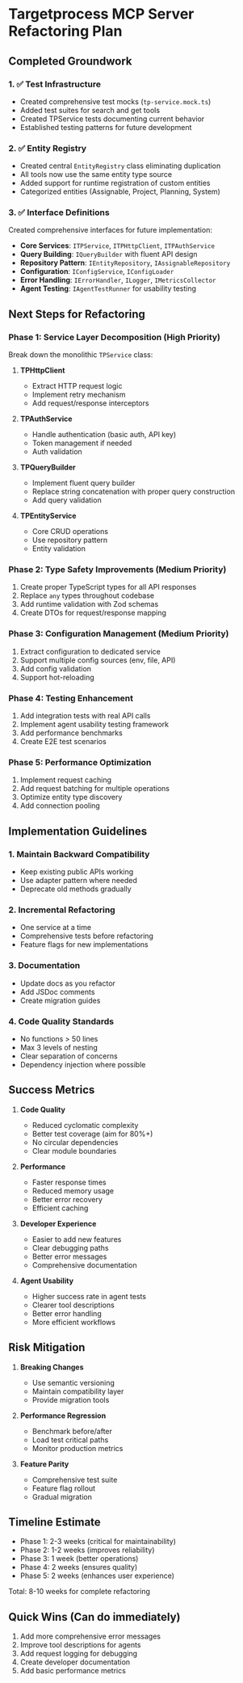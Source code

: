 # Targetprocess MCP Server Refactoring Plan

## Completed Groundwork

### 1. ✅ Test Infrastructure
- Created comprehensive test mocks (`tp-service.mock.ts`)
- Added test suites for search and get tools
- Created TPService tests documenting current behavior
- Established testing patterns for future development

### 2. ✅ Entity Registry
- Created central `EntityRegistry` class eliminating duplication
- All tools now use the same entity type source
- Added support for runtime registration of custom entities
- Categorized entities (Assignable, Project, Planning, System)

### 3. ✅ Interface Definitions
Created comprehensive interfaces for future implementation:
- **Core Services**: `ITPService`, `ITPHttpClient`, `ITPAuthService`
- **Query Building**: `IQueryBuilder` with fluent API design
- **Repository Pattern**: `IEntityRepository`, `IAssignableRepository`
- **Configuration**: `IConfigService`, `IConfigLoader`
- **Error Handling**: `IErrorHandler`, `ILogger`, `IMetricsCollector`
- **Agent Testing**: `IAgentTestRunner` for usability testing

## Next Steps for Refactoring

### Phase 1: Service Layer Decomposition (High Priority)
Break down the monolithic `TPService` class:

1. **TPHttpClient**
   - Extract HTTP request logic
   - Implement retry mechanism
   - Add request/response interceptors

2. **TPAuthService**
   - Handle authentication (basic auth, API key)
   - Token management if needed
   - Auth validation

3. **TPQueryBuilder**
   - Implement fluent query builder
   - Replace string concatenation with proper query construction
   - Add query validation

4. **TPEntityService**
   - Core CRUD operations
   - Use repository pattern
   - Entity validation

### Phase 2: Type Safety Improvements (Medium Priority)
1. Create proper TypeScript types for all API responses
2. Replace `any` types throughout codebase
3. Add runtime validation with Zod schemas
4. Create DTOs for request/response mapping

### Phase 3: Configuration Management (Medium Priority)
1. Extract configuration to dedicated service
2. Support multiple config sources (env, file, API)
3. Add config validation
4. Support hot-reloading

### Phase 4: Testing Enhancement
1. Add integration tests with real API calls
2. Implement agent usability testing framework
3. Add performance benchmarks
4. Create E2E test scenarios

### Phase 5: Performance Optimization
1. Implement request caching
2. Add request batching for multiple operations
3. Optimize entity type discovery
4. Add connection pooling

## Implementation Guidelines

### 1. Maintain Backward Compatibility
- Keep existing public APIs working
- Use adapter pattern where needed
- Deprecate old methods gradually

### 2. Incremental Refactoring
- One service at a time
- Comprehensive tests before refactoring
- Feature flags for new implementations

### 3. Documentation
- Update docs as you refactor
- Add JSDoc comments
- Create migration guides

### 4. Code Quality Standards
- No functions > 50 lines
- Max 3 levels of nesting
- Clear separation of concerns
- Dependency injection where possible

## Success Metrics

1. **Code Quality**
   - Reduced cyclomatic complexity
   - Better test coverage (aim for 80%+)
   - No circular dependencies
   - Clear module boundaries

2. **Performance**
   - Faster response times
   - Reduced memory usage
   - Better error recovery
   - Efficient caching

3. **Developer Experience**
   - Easier to add new features
   - Clear debugging paths
   - Better error messages
   - Comprehensive documentation

4. **Agent Usability**
   - Higher success rate in agent tests
   - Clearer tool descriptions
   - Better error handling
   - More efficient workflows

## Risk Mitigation

1. **Breaking Changes**
   - Use semantic versioning
   - Maintain compatibility layer
   - Provide migration tools

2. **Performance Regression**
   - Benchmark before/after
   - Load test critical paths
   - Monitor production metrics

3. **Feature Parity**
   - Comprehensive test suite
   - Feature flag rollout
   - Gradual migration

## Timeline Estimate

- Phase 1: 2-3 weeks (critical for maintainability)
- Phase 2: 1-2 weeks (improves reliability)
- Phase 3: 1 week (better operations)
- Phase 4: 2 weeks (ensures quality)
- Phase 5: 2 weeks (enhances user experience)

Total: 8-10 weeks for complete refactoring

## Quick Wins (Can do immediately)

1. Add more comprehensive error messages
2. Improve tool descriptions for agents
3. Add request logging for debugging
4. Create developer documentation
5. Add basic performance metrics
